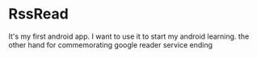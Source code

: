 RssRead
=======

It's my first android app. I want to use it to start my android learning. the other hand for commemorating google reader service ending
